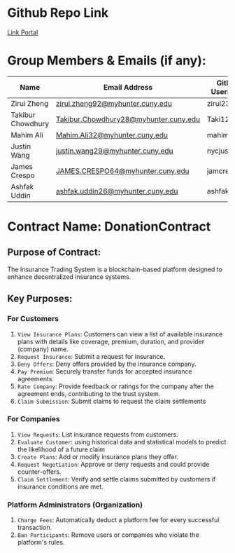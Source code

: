 # Github Repo Link

[Link Portal](https://github.com/zirui2333/Blockchain_Assignment_4)

# Group Members & Emails (if any):

| Name              | Email Address                         | GitHub Username |
| ----------------- | ------------------------------------- | --------------- |
| Zirui Zheng       | zirui.zheng92@myhunter.cuny.edu       | zirui2333       |
| Takibur Chowdhury | Takibur.Chowdhury28@myhunter.cuny.edu | Taki127         |
| Mahim Ali         | Mahim.Ali32@myhunter.cuny.edu         | mahimali937     |
| Justin Wang       | justin.wang29@myhunter.cuny.edu       | nycjustinw      |
| James Crespo      | JAMES.CRESPO64@myhunter.cuny.edu      | jamcre          |
| Ashfak Uddin      | ashfak.uddin26@myhunter.cuny.edu      | ashfaku         |

# Contract Name: DonationContract

## Purpose of Contract:

The Insurance Trading System is a blockchain-based platform designed to enhance decentralized insurance systems.

## Key Purposes:

### For Customers

1. `View Insurance Plans`: Customers can view a list of available insurance plans with details like coverage, premium, duration, and provider (company) name.
2. `Request Insurance`: Submit a request for insurance.
3. `Deny Offers`: Deny offers provided by the insurance company.
4. `Pay Premium`: Securely transfer funds for accepted insurance agreements.
5. `Rate Company`: Provide feedback or ratings for the company after the agreement ends, contributing to the trust system.
6. `Claim Submission`: Submit claims to request the claim settlements

### For Companies

1. `View Requests`: List insurance requests from customers.
2. `Evaluate Customer`: using historical data and statistical models to predict the likelihood of a future claim
3. `Create Plans`: Add or modify insurance plans they offer.
4. `Request Negotiation`: Approve or deny requests and could provide counter-offers.
5. `Claim Settlement`: Verify and settle claims submitted by customers if insurance conditions are met.

### Platform Administrators (Organization)

1. `Charge Fees`: Automatically deduct a platform fee for every successful transaction.
2. `Ban Participants`: Remove users or companies who violate the platform's rules.
